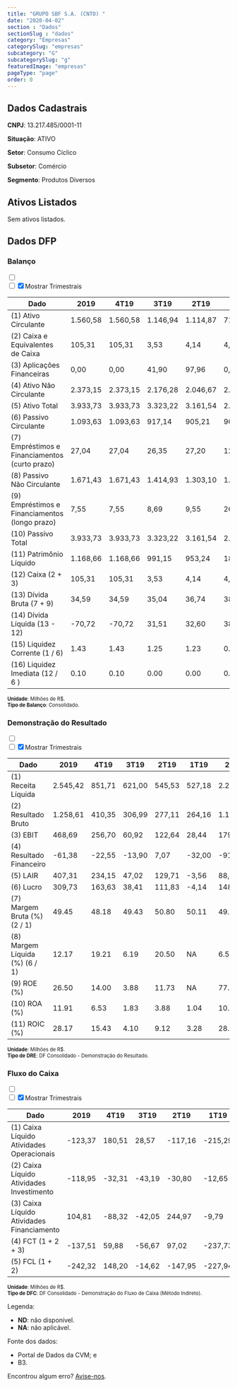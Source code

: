```yaml
---  
title: "GRUPO SBF S.A. (CNTO) "  
date: "2020-04-02"  
section : "Dados"  
sectionSlug : "dados"  
category: "Empresas"  
categorySlug: "empresas"  
subcategory: "G"  
subcategorySlug: "g"  
featuredImage: "empresas"  
pageType: "page"  
order: 0  
---
```



## Dados Cadastrais


**CNPJ**: 13.217.485/0001-11

**Situação**: ATIVO

**Setor**: Consumo Cíclico

**Subsetor**: Comércio

**Segmento**: Produtos Diversos


## Ativos Listados


Sem ativos listados.




## Dados DFP

### Balanço
  
<input type='checkbox' class='toggleCommand' id='toggleBalanco' name='toggleBalanco'>  
<div class='filter-group-balanco'>  
<div class='check_button_balanco'>  
<label for='toggleBalanco'>  
<input type='checkbox' data-filter-col='trimBalanco'><input type='checkbox' data-filter-col='trimBalanco' checked><span>Mostrar Trimestrais</span>  
</label>  
</div>  
</div>  
<div class='overflow balancoTableWrapper'>  
<table class='balancoTable'>  
<thead>  
<tr>  
<th class='dataHeader fixedLeftColumn'>Dado</th>  
<th>2019</th>  
<th class='trimHeader' data-col='trimBalanco'>4T19</th>  
<th class='trimHeader' data-col='trimBalanco'>3T19</th>  
<th class='trimHeader' data-col='trimBalanco'>2T19</th>  
<th class='trimHeader' data-col='trimBalanco'>1T19</th>  
<th>2018</th>  
<th class='trimHeader' data-col='trimBalanco'>4T18</th>  
<th class='trimHeader' data-col='trimBalanco'>3T18</th>  
<th class='trimHeader' data-col='trimBalanco'>2T18</th>  
<th class='trimHeader' data-col='trimBalanco'>1T18</th>  
<th>2017</th>  
<th class='trimHeader' data-col='trimBalanco'>4T17</th>  
<th class='trimHeader' data-col='trimBalanco'>3T17</th>  
<th class='trimHeader' data-col='trimBalanco'>2T17</th>  
<th class='trimHeader' data-col='trimBalanco'>1T17</th>  
</tr>  
</thead>  
<tbody>  
<tr class='trContaAtivo'>  
<td class='leftAlignCell rowDescription fixedLeftColumn'>(1) Ativo Circulante</td>  
<td>1.560,58</td>  
<td data-col='trimBalanco' class='trimData'>1.560,58</td>  
<td data-col='trimBalanco' class='trimData'>1.146,94</td>  
<td data-col='trimBalanco' class='trimData'>1.114,87</td>  
<td data-col='trimBalanco' class='trimData'>712,01</td>  
<td>818,95</td>  
<td data-col='trimBalanco' class='trimData'>818,95</td>  
<td data-col='trimBalanco' class='trimData'>832,87</td>  
<td data-col='trimBalanco' class='trimData'>832,87</td>  
<td data-col='trimBalanco' class='trimData'>832,87</td>  
<td>735,66</td>  
<td data-col='trimBalanco' class='trimData'>735,66</td>  
<td data-col='trimBalanco' class='trimData'>ND</td>  
<td data-col='trimBalanco' class='trimData'>ND</td>  
<td data-col='trimBalanco' class='trimData'>ND</td>  
</tr>  
<tr class='trContaAtivo'>  
<td class='leftAlignCell rowDescription fixedLeftColumn'>(2) Caixa e Equivalentes de Caixa</td>  
<td>105,31</td>  
<td data-col='trimBalanco' class='trimData'>105,31</td>  
<td data-col='trimBalanco' class='trimData'>3,53</td>  
<td data-col='trimBalanco' class='trimData'>4,14</td>  
<td data-col='trimBalanco' class='trimData'>4,40</td>  
<td>242,82</td>  
<td data-col='trimBalanco' class='trimData'>242,82</td>  
<td data-col='trimBalanco' class='trimData'>23,12</td>  
<td data-col='trimBalanco' class='trimData'>23,12</td>  
<td data-col='trimBalanco' class='trimData'>23,12</td>  
<td>13,13</td>  
<td data-col='trimBalanco' class='trimData'>13,13</td>  
<td data-col='trimBalanco' class='trimData'>ND</td>  
<td data-col='trimBalanco' class='trimData'>ND</td>  
<td data-col='trimBalanco' class='trimData'>ND</td>  
</tr>  
<tr class='trContaAtivo'>  
<td class='leftAlignCell rowDescription fixedLeftColumn'>(3) Aplicações Financeiras</td>  
<td>0,00</td>  
<td data-col='trimBalanco' class='trimData'>0,00</td>  
<td data-col='trimBalanco' class='trimData'>41,90</td>  
<td data-col='trimBalanco' class='trimData'>97,96</td>  
<td data-col='trimBalanco' class='trimData'>0,69</td>  
<td>0,00</td>  
<td data-col='trimBalanco' class='trimData'>0,00</td>  
<td data-col='trimBalanco' class='trimData'>219,70</td>  
<td data-col='trimBalanco' class='trimData'>219,70</td>  
<td data-col='trimBalanco' class='trimData'>219,70</td>  
<td>136,94</td>  
<td data-col='trimBalanco' class='trimData'>136,94</td>  
<td data-col='trimBalanco' class='trimData'>ND</td>  
<td data-col='trimBalanco' class='trimData'>ND</td>  
<td data-col='trimBalanco' class='trimData'>ND</td>  
</tr>  
<tr class='trContaAtivo'>  
<td class='leftAlignCell rowDescription fixedLeftColumn'>(4) Ativo Não Circulante</td>  
<td>2.373,15</td>  
<td data-col='trimBalanco' class='trimData'>2.373,15</td>  
<td data-col='trimBalanco' class='trimData'>2.176,28</td>  
<td data-col='trimBalanco' class='trimData'>2.046,67</td>  
<td data-col='trimBalanco' class='trimData'>2.021,01</td>  
<td>979,35</td>  
<td data-col='trimBalanco' class='trimData'>979,35</td>  
<td data-col='trimBalanco' class='trimData'>965,43</td>  
<td data-col='trimBalanco' class='trimData'>965,43</td>  
<td data-col='trimBalanco' class='trimData'>965,43</td>  
<td>889,70</td>  
<td data-col='trimBalanco' class='trimData'>889,70</td>  
<td data-col='trimBalanco' class='trimData'>ND</td>  
<td data-col='trimBalanco' class='trimData'>ND</td>  
<td data-col='trimBalanco' class='trimData'>ND</td>  
</tr>  
<tr class='trContaAtivo'>  
<td class='leftAlignCell rowDescription fixedLeftColumn'>(5) Ativo Total</td>  
<td>3.933,73</td>  
<td data-col='trimBalanco' class='trimData'>3.933,73</td>  
<td data-col='trimBalanco' class='trimData'>3.323,22</td>  
<td data-col='trimBalanco' class='trimData'>3.161,54</td>  
<td data-col='trimBalanco' class='trimData'>2.733,02</td>  
<td>1.798,30</td>  
<td data-col='trimBalanco' class='trimData'>1.798,30</td>  
<td data-col='trimBalanco' class='trimData'>1.798,30</td>  
<td data-col='trimBalanco' class='trimData'>1.798,30</td>  
<td data-col='trimBalanco' class='trimData'>1.798,30</td>  
<td>1.625,36</td>  
<td data-col='trimBalanco' class='trimData'>1.625,36</td>  
<td data-col='trimBalanco' class='trimData'>ND</td>  
<td data-col='trimBalanco' class='trimData'>ND</td>  
<td data-col='trimBalanco' class='trimData'>ND</td>  
</tr>  
<tr class='trContaPassivo'>  
<td class='leftAlignCell rowDescription fixedLeftColumn'>(6) Passivo Circulante</td>  
<td>1.093,63</td>  
<td data-col='trimBalanco' class='trimData'>1.093,63</td>  
<td data-col='trimBalanco' class='trimData'>917,14</td>  
<td data-col='trimBalanco' class='trimData'>905,21</td>  
<td data-col='trimBalanco' class='trimData'>905,55</td>  
<td>931,55</td>  
<td data-col='trimBalanco' class='trimData'>931,55</td>  
<td data-col='trimBalanco' class='trimData'>931,55</td>  
<td data-col='trimBalanco' class='trimData'>931,55</td>  
<td data-col='trimBalanco' class='trimData'>931,55</td>  
<td>868,20</td>  
<td data-col='trimBalanco' class='trimData'>868,20</td>  
<td data-col='trimBalanco' class='trimData'>ND</td>  
<td data-col='trimBalanco' class='trimData'>ND</td>  
<td data-col='trimBalanco' class='trimData'>ND</td>  
</tr>  
<tr class='trContaPassivo'>  
<td class='leftAlignCell rowDescription fixedLeftColumn'>(7) Empréstimos e Financiamentos (curto prazo)</td>  
<td>27,04</td>  
<td data-col='trimBalanco' class='trimData'>27,04</td>  
<td data-col='trimBalanco' class='trimData'>26,35</td>  
<td data-col='trimBalanco' class='trimData'>27,20</td>  
<td data-col='trimBalanco' class='trimData'>122,44</td>  
<td>94,66</td>  
<td data-col='trimBalanco' class='trimData'>94,66</td>  
<td data-col='trimBalanco' class='trimData'>94,66</td>  
<td data-col='trimBalanco' class='trimData'>94,66</td>  
<td data-col='trimBalanco' class='trimData'>94,66</td>  
<td>23,11</td>  
<td data-col='trimBalanco' class='trimData'>23,11</td>  
<td data-col='trimBalanco' class='trimData'>ND</td>  
<td data-col='trimBalanco' class='trimData'>ND</td>  
<td data-col='trimBalanco' class='trimData'>ND</td>  
</tr>  
<tr class='trContaPassivo'>  
<td class='leftAlignCell rowDescription fixedLeftColumn'>(8) Passivo Não Circulante</td>  
<td>1.671,43</td>  
<td data-col='trimBalanco' class='trimData'>1.671,43</td>  
<td data-col='trimBalanco' class='trimData'>1.414,93</td>  
<td data-col='trimBalanco' class='trimData'>1.303,10</td>  
<td data-col='trimBalanco' class='trimData'>1.639,78</td>  
<td>675,28</td>  
<td data-col='trimBalanco' class='trimData'>675,28</td>  
<td data-col='trimBalanco' class='trimData'>675,28</td>  
<td data-col='trimBalanco' class='trimData'>675,28</td>  
<td data-col='trimBalanco' class='trimData'>675,28</td>  
<td>717,15</td>  
<td data-col='trimBalanco' class='trimData'>717,15</td>  
<td data-col='trimBalanco' class='trimData'>ND</td>  
<td data-col='trimBalanco' class='trimData'>ND</td>  
<td data-col='trimBalanco' class='trimData'>ND</td>  
</tr>  
<tr class='trContaPassivo'>  
<td class='leftAlignCell rowDescription fixedLeftColumn'>(9) Empréstimos e Financiamentos (longo prazo)</td>  
<td>7,55</td>  
<td data-col='trimBalanco' class='trimData'>7,55</td>  
<td data-col='trimBalanco' class='trimData'>8,69</td>  
<td data-col='trimBalanco' class='trimData'>9,55</td>  
<td data-col='trimBalanco' class='trimData'>267,50</td>  
<td>263,97</td>  
<td data-col='trimBalanco' class='trimData'>263,97</td>  
<td data-col='trimBalanco' class='trimData'>263,97</td>  
<td data-col='trimBalanco' class='trimData'>263,97</td>  
<td data-col='trimBalanco' class='trimData'>263,97</td>  
<td>349,56</td>  
<td data-col='trimBalanco' class='trimData'>349,56</td>  
<td data-col='trimBalanco' class='trimData'>ND</td>  
<td data-col='trimBalanco' class='trimData'>ND</td>  
<td data-col='trimBalanco' class='trimData'>ND</td>  
</tr>  
<tr class='trContaPassivo'>  
<td class='leftAlignCell rowDescription fixedLeftColumn'>(10) Passivo Total</td>  
<td>3.933,73</td>  
<td data-col='trimBalanco' class='trimData'>3.933,73</td>  
<td data-col='trimBalanco' class='trimData'>3.323,22</td>  
<td data-col='trimBalanco' class='trimData'>3.161,54</td>  
<td data-col='trimBalanco' class='trimData'>2.733,02</td>  
<td>1.798,30</td>  
<td data-col='trimBalanco' class='trimData'>1.798,30</td>  
<td data-col='trimBalanco' class='trimData'>1.798,30</td>  
<td data-col='trimBalanco' class='trimData'>1.798,30</td>  
<td data-col='trimBalanco' class='trimData'>1.798,30</td>  
<td>1.625,36</td>  
<td data-col='trimBalanco' class='trimData'>1.625,36</td>  
<td data-col='trimBalanco' class='trimData'>ND</td>  
<td data-col='trimBalanco' class='trimData'>ND</td>  
<td data-col='trimBalanco' class='trimData'>ND</td>  
</tr>  
<tr class='trContaPassivo'>  
<td class='leftAlignCell rowDescription fixedLeftColumn'>(11) Patrimônio Líquido</td>  
<td>1.168,66</td>  
<td data-col='trimBalanco' class='trimData'>1.168,66</td>  
<td data-col='trimBalanco' class='trimData'>991,15</td>  
<td data-col='trimBalanco' class='trimData'>953,24</td>  
<td data-col='trimBalanco' class='trimData'>187,70</td>  
<td>191,46</td>  
<td data-col='trimBalanco' class='trimData'>191,46</td>  
<td data-col='trimBalanco' class='trimData'>191,46</td>  
<td data-col='trimBalanco' class='trimData'>191,46</td>  
<td data-col='trimBalanco' class='trimData'>191,46</td>  
<td>40,01</td>  
<td data-col='trimBalanco' class='trimData'>40,01</td>  
<td data-col='trimBalanco' class='trimData'>ND</td>  
<td data-col='trimBalanco' class='trimData'>ND</td>  
<td data-col='trimBalanco' class='trimData'>ND</td>  
</tr>  
<tr>  
<td class='leftAlignCell rowDescription fixedLeftColumn'>(12) Caixa (2 + 3)</td>  
<td class='positiveNumber'>105,31</td>  
<td class='positiveNumber trimData' data-col='trimBalanco'>105,31</td>  
<td class='positiveNumber trimData' data-col='trimBalanco'>3,53</td>  
<td class='positiveNumber trimData' data-col='trimBalanco'>4,14</td>  
<td class='positiveNumber trimData' data-col='trimBalanco'>4,40</td>  
<td class='positiveNumber'>485,64</td>  
<td class='positiveNumber trimData' data-col='trimBalanco'>485,64</td>  
<td class='positiveNumber trimData' data-col='trimBalanco'>23,12</td>  
<td class='positiveNumber trimData' data-col='trimBalanco'>23,12</td>  
<td class='positiveNumber trimData' data-col='trimBalanco'>23,12</td>  
<td class='positiveNumber'>300,13</td>  
<td class='positiveNumber trimData' data-col='trimBalanco'>26,26</td>  
<td data-col='trimBalanco' class='trimData'>ND</td>  
<td data-col='trimBalanco' class='trimData'>ND</td>  
<td data-col='trimBalanco' class='trimData'>ND</td>  
</tr>  
<tr class='trDividaBruta'>  
<td class='leftAlignCell rowDescription fixedLeftColumn'>(13) Dívida Bruta (7 + 9)</td>  
<td class='negativeNumber'>34,59</td>  
<td class='negativeNumber trimData' data-col='trimBalanco'>34,59</td>  
<td class='negativeNumber trimData' data-col='trimBalanco'>35,04</td>  
<td class='negativeNumber trimData' data-col='trimBalanco'>36,74</td>  
<td class='negativeNumber trimData' data-col='trimBalanco'>389,94</td>  
<td class='negativeNumber'>717,25</td>  
<td class='negativeNumber trimData' data-col='trimBalanco'>717,25</td>  
<td class='negativeNumber trimData' data-col='trimBalanco'>358,62</td>  
<td class='negativeNumber trimData' data-col='trimBalanco'>358,62</td>  
<td class='negativeNumber trimData' data-col='trimBalanco'>358,62</td>  
<td class='negativeNumber'>745,33</td>  
<td class='negativeNumber trimData' data-col='trimBalanco'>745,33</td>  
<td data-col='trimBalanco' class='trimData'>ND</td>  
<td data-col='trimBalanco' class='trimData'>ND</td>  
<td data-col='trimBalanco' class='trimData'>ND</td>  
</tr>  
<tr>  
<td class='leftAlignCell rowDescription fixedLeftColumn'>(14) Dívida Líquida  (13 - 12)</td>  
<td class='positiveNumber'>-70,72</td>  
<td class='positiveNumber trimData' data-col='trimBalanco'>-70,72</td>  
<td class='negativeNumber trimData' data-col='trimBalanco'>31,51</td>  
<td class='negativeNumber trimData' data-col='trimBalanco'>32,60</td>  
<td class='negativeNumber trimData' data-col='trimBalanco'>385,54</td>  
<td class='negativeNumber'>231,61</td>  
<td class='negativeNumber trimData' data-col='trimBalanco'>231,61</td>  
<td class='negativeNumber trimData' data-col='trimBalanco'>335,51</td>  
<td class='negativeNumber trimData' data-col='trimBalanco'>335,51</td>  
<td class='negativeNumber trimData' data-col='trimBalanco'>335,51</td>  
<td class='negativeNumber'>445,20</td>  
<td class='negativeNumber trimData' data-col='trimBalanco'>719,07</td>  
<td data-col='trimBalanco' class='trimData'>ND</td>  
<td data-col='trimBalanco' class='trimData'>ND</td>  
<td data-col='trimBalanco' class='trimData'>ND</td>  
</tr>  
<tr>  
<td class='leftAlignCell rowDescription fixedLeftColumn'>(15) Liquidez Corrente (1 / 6)</td>  
<td>1.43</td>  
<td data-col='trimBalanco' class='trimData'>1.43</td>  
<td data-col='trimBalanco' class='trimData'>1.25</td>  
<td data-col='trimBalanco' class='trimData'>1.23</td>  
<td data-col='trimBalanco' class='trimData'>0.79</td>  
<td>0.88</td>  
<td data-col='trimBalanco' class='trimData'>0.88</td>  
<td data-col='trimBalanco' class='trimData'>0.89</td>  
<td data-col='trimBalanco' class='trimData'>0.89</td>  
<td data-col='trimBalanco' class='trimData'>0.89</td>  
<td>0.85</td>  
<td data-col='trimBalanco' class='trimData'>0.85</td>  
<td data-col='trimBalanco' class='trimData'>ND</td>  
<td data-col='trimBalanco' class='trimData'>ND</td>  
<td data-col='trimBalanco' class='trimData'>ND</td>  
</tr>  
<tr>  
<td class='leftAlignCell rowDescription fixedLeftColumn'>(16) Liquidez Imediata  (12 / 6 )</td>  
<td>0.10</td>  
<td data-col='trimBalanco' class='trimData'>0.10</td>  
<td data-col='trimBalanco' class='trimData'>0.00</td>  
<td data-col='trimBalanco' class='trimData'>0.00</td>  
<td data-col='trimBalanco' class='trimData'>0.00</td>  
<td>0.52</td>  
<td data-col='trimBalanco' class='trimData'>0.52</td>  
<td data-col='trimBalanco' class='trimData'>0.02</td>  
<td data-col='trimBalanco' class='trimData'>0.02</td>  
<td data-col='trimBalanco' class='trimData'>0.02</td>  
<td>0.35</td>  
<td data-col='trimBalanco' class='trimData'>0.03</td>  
<td data-col='trimBalanco' class='trimData'>ND</td>  
<td data-col='trimBalanco' class='trimData'>ND</td>  
<td data-col='trimBalanco' class='trimData'>ND</td>  
</tr>  
</tbody>  
</table>  
</div>  
<p style='font-size:0.7rem; margin:0px;'><strong>Unidade</strong>: Milhões de R$.</p>  
<p style='font-size:0.7rem; margin:0px;'><strong>Tipo de Balanço</strong>: Consolidado.</p>


### Demonstração do Resultado
  
<input type='checkbox' class='toggleCommand' id='toggleDRE' name='toggleDRE'>  
<div class='filter-group-dre'>  
<div class='check_button_dre'>  
<label for='toggleDRE'>  
<input type='checkbox' data-filter-col='trimDRE'><input type='checkbox' data-filter-col='trimDRE' checked><span>Mostrar Trimestrais</span>  
</label>  
</div>  
</div>  
<div class='overflow balancoTableWrapper'>  
<table class='balancoTable'>  
<thead>  
<tr>  
<th class='dataHeader fixedLeftColumn'>Dado</th>  
<th>2019</th>  
<th class='trimHeader' data-col='trimDRE'>4T19</th>  
<th class='trimHeader' data-col='trimDRE'>3T19</th>  
<th class='trimHeader' data-col='trimDRE'>2T19</th>  
<th class='trimHeader' data-col='trimDRE'>1T19</th>  
<th>2018</th>  
<th class='trimHeader' data-col='trimDRE'>4T18</th>  
<th class='trimHeader' data-col='trimDRE'>3T18</th>  
<th class='trimHeader' data-col='trimDRE'>2T18</th>  
<th class='trimHeader' data-col='trimDRE'>1T18</th>  
<th>2017</th>  
<th class='trimHeader' data-col='trimDRE'>4T17</th>  
<th class='trimHeader' data-col='trimDRE'>3T17</th>  
<th class='trimHeader' data-col='trimDRE'>2T17</th>  
<th class='trimHeader' data-col='trimDRE'>1T17</th>  
</tr>  
</thead>  
<tbody>  
<tr class='trDRE'>  
<td class='leftAlignCell rowDescription fixedLeftColumn'>(1) Receita Líquida</td>  
<td>2.545,42</td>  
<td data-col='trimDRE' class='trimData' >851,71</td>  
<td data-col='trimDRE' class='trimData' >621,00</td>  
<td data-col='trimDRE' class='trimData' >545,53</td>  
<td data-col='trimDRE' class='trimData' >527,18</td>  
<td>2.275,06</td>  
<td data-col='trimDRE' class='trimData' >729,71</td>  
<td data-col='trimDRE' class='trimData' >565,29</td>  
<td data-col='trimDRE' class='trimData' >519,19</td>  
<td data-col='trimDRE' class='trimData' >460,86</td>  
<td>1.968,57</td>  
<td data-col='trimDRE' class='trimData' >1.968,57</td>  
<td data-col='trimDRE' class='trimData'>ND</td>  
<td data-col='trimDRE' class='trimData'>ND</td>  
<td data-col='trimDRE' class='trimData'>ND</td>  
</tr>  
<tr class='trDRE'>  
<td class='leftAlignCell rowDescription fixedLeftColumn'>(2) Resultado Bruto</td>  
<td class='positiveNumberGreen'>1.258,61</td>  
<td data-col='trimDRE' class='trimData positiveNumberGreen' >410,35</td>  
<td data-col='trimDRE' class='trimData positiveNumberGreen' >306,99</td>  
<td data-col='trimDRE' class='trimData positiveNumberGreen' >277,11</td>  
<td data-col='trimDRE' class='trimData positiveNumberGreen' >264,16</td>  
<td class='positiveNumberGreen'>1.115,93</td>  
<td data-col='trimDRE' class='trimData positiveNumberGreen' >354,39</td>  
<td data-col='trimDRE' class='trimData positiveNumberGreen' >273,32</td>  
<td data-col='trimDRE' class='trimData positiveNumberGreen' >262,37</td>  
<td data-col='trimDRE' class='trimData positiveNumberGreen' >225,85</td>  
<td class='positiveNumberGreen'>961,97</td>  
<td data-col='trimDRE' class='trimData positiveNumberGreen' >961,97</td>  
<td data-col='trimDRE' class='trimData'>ND</td>  
<td data-col='trimDRE' class='trimData'>ND</td>  
<td data-col='trimDRE' class='trimData'>ND</td>  
</tr>  
<tr class='trDRE'>  
<td class='leftAlignCell rowDescription fixedLeftColumn'>(3) EBIT</td>  
<td class='positiveNumberGreen'>468,69</td>  
<td data-col='trimDRE' class='trimData positiveNumberGreen' >256,70</td>  
<td data-col='trimDRE' class='trimData positiveNumberGreen' >60,92</td>  
<td data-col='trimDRE' class='trimData positiveNumberGreen' >122,64</td>  
<td data-col='trimDRE' class='trimData positiveNumberGreen' >28,44</td>  
<td class='positiveNumberGreen'>179,95</td>  
<td data-col='trimDRE' class='trimData positiveNumberGreen' >72,74</td>  
<td data-col='trimDRE' class='trimData positiveNumberGreen' >62,34</td>  
<td data-col='trimDRE' class='trimData positiveNumberGreen' >30,44</td>  
<td data-col='trimDRE' class='trimData positiveNumberGreen' >14,43</td>  
<td class='positiveNumberGreen'>85,08</td>  
<td data-col='trimDRE' class='trimData positiveNumberGreen' >85,08</td>  
<td data-col='trimDRE' class='trimData'>ND</td>  
<td data-col='trimDRE' class='trimData'>ND</td>  
<td data-col='trimDRE' class='trimData'>ND</td>  
</tr>  
<tr class='trDRE'>  
<td class='leftAlignCell rowDescription fixedLeftColumn'>(4) Resultado Financeiro</td>  
<td class='negativeNumber'>-61,38</td>  
<td data-col='trimDRE' class='trimData negativeNumber' >-22,55</td>  
<td data-col='trimDRE' class='trimData negativeNumber' >-13,90</td>  
<td data-col='trimDRE' class='trimData positiveNumberGreen' >7,07</td>  
<td data-col='trimDRE' class='trimData negativeNumber' >-32,00</td>  
<td class='negativeNumber'>-91,73</td>  
<td data-col='trimDRE' class='trimData negativeNumber' >-23,88</td>  
<td data-col='trimDRE' class='trimData negativeNumber' >-21,57</td>  
<td data-col='trimDRE' class='trimData negativeNumber' >-22,21</td>  
<td data-col='trimDRE' class='trimData negativeNumber' >-24,07</td>  
<td class='negativeNumber'>-203,51</td>  
<td data-col='trimDRE' class='trimData negativeNumber' >-203,51</td>  
<td data-col='trimDRE' class='trimData'>ND</td>  
<td data-col='trimDRE' class='trimData'>ND</td>  
<td data-col='trimDRE' class='trimData'>ND</td>  
</tr>  
<tr class='trDRE'>  
<td class='leftAlignCell rowDescription fixedLeftColumn'>(5) LAIR</td>  
<td class='positiveNumberGreen'>407,31</td>  
<td data-col='trimDRE' class='trimData positiveNumberGreen' >234,15</td>  
<td data-col='trimDRE' class='trimData positiveNumberGreen' >47,02</td>  
<td data-col='trimDRE' class='trimData positiveNumberGreen' >129,71</td>  
<td data-col='trimDRE' class='trimData negativeNumber' >-3,56</td>  
<td class='positiveNumberGreen'>88,22</td>  
<td data-col='trimDRE' class='trimData positiveNumberGreen' >48,86</td>  
<td data-col='trimDRE' class='trimData positiveNumberGreen' >40,77</td>  
<td data-col='trimDRE' class='trimData positiveNumberGreen' >8,23</td>  
<td data-col='trimDRE' class='trimData negativeNumber' >-9,65</td>  
<td class='negativeNumber'>-118,44</td>  
<td data-col='trimDRE' class='trimData negativeNumber' >-118,44</td>  
<td data-col='trimDRE' class='trimData'>ND</td>  
<td data-col='trimDRE' class='trimData'>ND</td>  
<td data-col='trimDRE' class='trimData'>ND</td>  
</tr>  
<tr class='trDRE'>  
<td class='leftAlignCell rowDescription fixedLeftColumn'>(6) Lucro</td>  
<td class='positiveNumberGreen'>309,73</td>  
<td data-col='trimDRE' class='trimData positiveNumberGreen' >163,63</td>  
<td data-col='trimDRE' class='trimData positiveNumberGreen' >38,41</td>  
<td data-col='trimDRE' class='trimData positiveNumberGreen' >111,83</td>  
<td data-col='trimDRE' class='trimData negativeNumber' >-4,14</td>  
<td class='positiveNumberGreen'>148,75</td>  
<td data-col='trimDRE' class='trimData positiveNumberGreen' >122,89</td>  
<td data-col='trimDRE' class='trimData positiveNumberGreen' >38,39</td>  
<td data-col='trimDRE' class='trimData negativeNumber' >-2,44</td>  
<td data-col='trimDRE' class='trimData negativeNumber' >-10,09</td>  
<td class='positiveNumberGreen'>241,01</td>  
<td data-col='trimDRE' class='trimData positiveNumberGreen' >241,01</td>  
<td data-col='trimDRE' class='trimData'>ND</td>  
<td data-col='trimDRE' class='trimData'>ND</td>  
<td data-col='trimDRE' class='trimData'>ND</td>  
</tr>  
<tr class='trDREMargem'>  
<td class='leftAlignCell rowDescription fixedLeftColumn'>(7) Margem Bruta (%) (2 / 1)</td>  
<td>49.45</td>  
<td data-col='trimDRE' class='trimData'>48.18</td>  
<td data-col='trimDRE' class='trimData'>49.43</td>  
<td data-col='trimDRE' class='trimData'>50.80</td>  
<td data-col='trimDRE' class='trimData'>50.11</td>  
<td>49.05</td>  
<td data-col='trimDRE' class='trimData'>48.57</td>  
<td data-col='trimDRE' class='trimData'>48.35</td>  
<td data-col='trimDRE' class='trimData'>50.53</td>  
<td data-col='trimDRE' class='trimData'>49.01</td>  
<td>48.87</td>  
<td data-col='trimDRE' class='trimData'>48.87</td>  
<td data-col='trimDRE' class='trimData'>ND</td>  
<td data-col='trimDRE' class='trimData'>ND</td>  
<td data-col='trimDRE' class='trimData'>ND</td>  
</tr>  
<tr class='trDREMargem'>  
<td class='leftAlignCell rowDescription fixedLeftColumn'>(8) Margem Líquida (%) (6 / 1)</td>  
<td>12.17</td>  
<td data-col='trimDRE' class='trimData'>19.21</td>  
<td data-col='trimDRE' class='trimData'>6.19</td>  
<td data-col='trimDRE' class='trimData'>20.50</td>  
<td data-col='trimDRE' class='trimData'>NA</td>  
<td>6.54</td>  
<td data-col='trimDRE' class='trimData'>16.84</td>  
<td data-col='trimDRE' class='trimData'>6.79</td>  
<td data-col='trimDRE' class='trimData'>NA</td>  
<td data-col='trimDRE' class='trimData'>NA</td>  
<td>12.24</td>  
<td data-col='trimDRE' class='trimData'>12.24</td>  
<td data-col='trimDRE' class='trimData'>ND</td>  
<td data-col='trimDRE' class='trimData'>ND</td>  
<td data-col='trimDRE' class='trimData'>ND</td>  
</tr>  
<tr>  
<td class='leftAlignCell rowDescription fixedLeftColumn'>(9) ROE (%)</td>  
<td>26.50</td>  
<td data-col='trimDRE' class='trimData'>14.00</td>  
<td data-col='trimDRE' class='trimData'>3.88</td>  
<td data-col='trimDRE' class='trimData'>11.73</td>  
<td data-col='trimDRE' class='trimData'>NA</td>  
<td>77.69</td>  
<td data-col='trimDRE' class='trimData'>64.19</td>  
<td data-col='trimDRE' class='trimData'>20.05</td>  
<td data-col='trimDRE' class='trimData'>NA</td>  
<td data-col='trimDRE' class='trimData'>NA</td>  
<td>602.41</td>  
<td data-col='trimDRE' class='trimData'>602.41</td>  
<td data-col='trimDRE' class='trimData'>ND</td>  
<td data-col='trimDRE' class='trimData'>ND</td>  
<td data-col='trimDRE' class='trimData'>ND</td>  
</tr>  
<tr>  
<td class='leftAlignCell rowDescription fixedLeftColumn'>(10) ROA (%)</td>  
<td>11.91</td>  
<td data-col='trimDRE' class='trimData'>6.53</td>  
<td data-col='trimDRE' class='trimData'>1.83</td>  
<td data-col='trimDRE' class='trimData'>3.88</td>  
<td data-col='trimDRE' class='trimData'>1.04</td>  
<td>10.01</td>  
<td data-col='trimDRE' class='trimData'>4.04</td>  
<td data-col='trimDRE' class='trimData'>3.47</td>  
<td data-col='trimDRE' class='trimData'>1.69</td>  
<td data-col='trimDRE' class='trimData'>0.80</td>  
<td>5.23</td>  
<td data-col='trimDRE' class='trimData'>5.23</td>  
<td data-col='trimDRE' class='trimData'>ND</td>  
<td data-col='trimDRE' class='trimData'>ND</td>  
<td data-col='trimDRE' class='trimData'>ND</td>  
</tr>  
<tr>  
<td class='leftAlignCell rowDescription fixedLeftColumn'>(11) ROIC (%)</td>  
<td>28.17</td>  
<td data-col='trimDRE' class='trimData'>15.43</td>  
<td data-col='trimDRE' class='trimData'>4.10</td>  
<td data-col='trimDRE' class='trimData'>9.12</td>  
<td data-col='trimDRE' class='trimData'>3.28</td>  
<td>28.07</td>  
<td data-col='trimDRE' class='trimData'>11.35</td>  
<td data-col='trimDRE' class='trimData'>13.39</td>  
<td data-col='trimDRE' class='trimData'>6.54</td>  
<td data-col='trimDRE' class='trimData'>3.10</td>  
<td>11.57</td>  
<td data-col='trimDRE' class='trimData'>11.57</td>  
<td data-col='trimDRE' class='trimData'>ND</td>  
<td data-col='trimDRE' class='trimData'>ND</td>  
<td data-col='trimDRE' class='trimData'>ND</td>  
</tr>  
</tbody>  
</table>  
</div>  
<p style='font-size:0.7rem; margin:0px;'><strong>Unidade</strong>: Milhões de R$.</p>  
<p style='font-size:0.7rem; margin:0px;'><strong>Tipo de DRE</strong>: DF Consolidado - Demonstração do Resultado.</p>


### Fluxo do Caixa
  
<input type='checkbox' class='toggleCommand' id='toggleDFC' name='toggleDFC'>  
<div class='filter-group-dfc'>  
<div class='check_button_dfc'>  
<label for='toggleDFC'>  
<input type='checkbox' data-filter-col='trimDFC'><input type='checkbox' data-filter-col='trimDFC' checked><span>Mostrar Trimestrais</span>  
</label>  
</div>  
</div>  
<div class='overflow balancoTableWrapper'>  
<table class='balancoTable'>  
<thead>  
<tr>  
<th class='dataHeader fixedLeftColumn'>Dado</th>  
<th>2019</th>  
<th class='trimHeader' data-col='trimDFC'>4T19</th>  
<th class='trimHeader' data-col='trimDFC'>3T19</th>  
<th class='trimHeader' data-col='trimDFC'>2T19</th>  
<th class='trimHeader' data-col='trimDFC'>1T19</th>  
<th>2018</th>  
<th class='trimHeader' data-col='trimDFC'>4T18</th>  
<th class='trimHeader' data-col='trimDFC'>3T18</th>  
<th class='trimHeader' data-col='trimDFC'>2T18</th>  
<th class='trimHeader' data-col='trimDFC'>1T18</th>  
<th>2017</th>  
<th class='trimHeader' data-col='trimDFC'>4T17</th>  
<th class='trimHeader' data-col='trimDFC'>3T17</th>  
<th class='trimHeader' data-col='trimDFC'>2T17</th>  
<th class='trimHeader' data-col='trimDFC'>1T17</th>  
</tr>  
</thead>  
<tbody>  
<tr class='trDFC'>  
<td class='leftAlignCell rowDescription fixedLeftColumn'>(1) Caixa Líquido Atividades Operacionais</td>  
<td>-123,37</td>  
<td data-col='trimDFC' class='trimData' >180,51</td>  
<td data-col='trimDFC' class='trimData' >28,57</td>  
<td data-col='trimDFC' class='trimData' >-117,16</td>  
<td data-col='trimDFC' class='trimData' >-215,29</td>  
<td>198,30</td>  
<td data-col='trimDFC' class='trimData' >283,39</td>  
<td data-col='trimDFC' class='trimData' >26,36</td>  
<td data-col='trimDFC' class='trimData' >17,04</td>  
<td data-col='trimDFC' class='trimData' >-128,49</td>  
<td>126,82</td>  
<td data-col='trimDFC' class='trimData'>ND</td>  
<td data-col='trimDFC' class='trimData'>ND</td>  
<td data-col='trimDFC' class='trimData'>ND</td>  
<td data-col='trimDFC' class='trimData'>ND</td>  
</tr>  
<tr class='trDFC'>  
<td class='leftAlignCell rowDescription fixedLeftColumn'>(2) Caixa Líquido Atividades Investimento</td>  
<td>-118,95</td>  
<td data-col='trimDFC' class='trimData' >-32,31</td>  
<td data-col='trimDFC' class='trimData' >-43,19</td>  
<td data-col='trimDFC' class='trimData' >-30,80</td>  
<td data-col='trimDFC' class='trimData' >-12,65</td>  
<td>-85,93</td>  
<td data-col='trimDFC' class='trimData' >-22,05</td>  
<td data-col='trimDFC' class='trimData' >-24,03</td>  
<td data-col='trimDFC' class='trimData' >-28,33</td>  
<td data-col='trimDFC' class='trimData' >-11,52</td>  
<td>-58,64</td>  
<td data-col='trimDFC' class='trimData'>ND</td>  
<td data-col='trimDFC' class='trimData'>ND</td>  
<td data-col='trimDFC' class='trimData'>ND</td>  
<td data-col='trimDFC' class='trimData'>ND</td>  
</tr>  
<tr class='trDFC'>  
<td class='leftAlignCell rowDescription fixedLeftColumn'>(3) Caixa Líquido Atividades Financiamento</td>  
<td>104,81</td>  
<td data-col='trimDFC' class='trimData' >-88,32</td>  
<td data-col='trimDFC' class='trimData' >-42,05</td>  
<td data-col='trimDFC' class='trimData' >244,97</td>  
<td data-col='trimDFC' class='trimData' >-9,79</td>  
<td>-19,62</td>  
<td data-col='trimDFC' class='trimData' >-23,77</td>  
<td data-col='trimDFC' class='trimData' >-5,22</td>  
<td data-col='trimDFC' class='trimData' >12,01</td>  
<td data-col='trimDFC' class='trimData' >-2,65</td>  
<td>-52,67</td>  
<td data-col='trimDFC' class='trimData'>ND</td>  
<td data-col='trimDFC' class='trimData'>ND</td>  
<td data-col='trimDFC' class='trimData'>ND</td>  
<td data-col='trimDFC' class='trimData'>ND</td>  
</tr>  
<tr>  
<td class='leftAlignCell rowDescription fixedLeftColumn'>(4) FCT (1 + 2 + 3)</td>  
<td class='negativeNumber'>-137,51</td>  
<td data-col='trimDFC' class='trimData positiveNumber'>59,88</td>  
<td data-col='trimDFC' class='trimData negativeNumber'>-56,67</td>  
<td data-col='trimDFC' class='trimData positiveNumber'>97,02</td>  
<td data-col='trimDFC' class='trimData negativeNumber'>-237,73</td>  
<td class='positiveNumber'>185,50</td>  
<td data-col='trimDFC' class='trimData positiveNumber'>475,16</td>  
<td data-col='trimDFC' class='trimData negativeNumber'>-2,90</td>  
<td data-col='trimDFC' class='trimData positiveNumber'>0,72</td>  
<td data-col='trimDFC' class='trimData negativeNumber'>-142,66</td>  
<td class='positiveNumber'>31,01</td>  
<td data-col='trimDFC' class='trimData'>ND</td>  
<td data-col='trimDFC' class='trimData'>ND</td>  
<td data-col='trimDFC' class='trimData'>ND</td>  
<td data-col='trimDFC' class='trimData'>ND</td>  
</tr>  
<tr>  
<td class='leftAlignCell rowDescription fixedLeftColumn'>(5) FCL (1 + 2)</td>  
<td class='negativeNumber'>-242,32</td>  
<td data-col='trimDFC' class='trimData positiveNumber'>148,20</td>  
<td data-col='trimDFC' class='trimData negativeNumber'>-14,62</td>  
<td data-col='trimDFC' class='trimData negativeNumber'>-147,95</td>  
<td data-col='trimDFC' class='trimData negativeNumber'>-227,94</td>  
<td class='positiveNumber'>224,75</td>  
<td data-col='trimDFC' class='trimData positiveNumber'>522,69</td>  
<td data-col='trimDFC' class='trimData positiveNumber'>2,33</td>  
<td data-col='trimDFC' class='trimData negativeNumber'>-11,29</td>  
<td data-col='trimDFC' class='trimData negativeNumber'>-140,01</td>  
<td class='positiveNumber'>136,35</td>  
<td data-col='trimDFC' class='trimData'>ND</td>  
<td data-col='trimDFC' class='trimData'>ND</td>  
<td data-col='trimDFC' class='trimData'>ND</td>  
<td data-col='trimDFC' class='trimData'>ND</td>  
</tr>  
</tbody>  
</table>  
</div>  
<p style='font-size:0.7rem; margin:0px;'><strong>Unidade</strong>: Milhões de R$.</p>  
<p style='font-size:0.7rem; margin:0px;'><strong>Tipo de DFC</strong>: DF Consolidado - Demonstração do Fluxo de Caixa (Método Indireto).</p>

  
<div class='referencias'>

Legenda:  
- **ND**: não disponível.  
- **NA**: não aplicável.

Fonte dos dados:  
- Portal de Dados da CVM; e  
- B3.

Encontrou algum erro? [Avise-nos](/contato).  
</div>